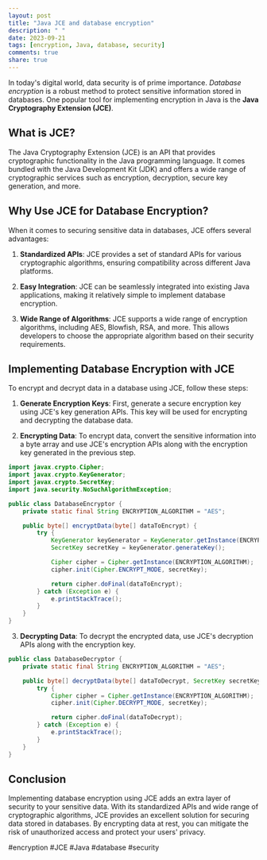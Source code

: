 ```yaml
---
layout: post
title: "Java JCE and database encryption"
description: " "
date: 2023-09-21
tags: [encryption, Java, database, security]
comments: true
share: true
---
```


In today's digital world, data security is of prime importance. *Database encryption* is a robust method to protect sensitive information stored in databases. One popular tool for implementing encryption in Java is the **Java Cryptography Extension (JCE)**.

## What is JCE?

The Java Cryptography Extension (JCE) is an API that provides cryptographic functionality in the Java programming language. It comes bundled with the Java Development Kit (JDK) and offers a wide range of cryptographic services such as encryption, decryption, secure key generation, and more.

## Why Use JCE for Database Encryption?

When it comes to securing sensitive data in databases, JCE offers several advantages:

1. **Standardized APIs**: JCE provides a set of standard APIs for various cryptographic algorithms, ensuring compatibility across different Java platforms.

2. **Easy Integration**: JCE can be seamlessly integrated into existing Java applications, making it relatively simple to implement database encryption.

3. **Wide Range of Algorithms**: JCE supports a wide range of encryption algorithms, including AES, Blowfish, RSA, and more. This allows developers to choose the appropriate algorithm based on their security requirements.

## Implementing Database Encryption with JCE

To encrypt and decrypt data in a database using JCE, follow these steps:

1. **Generate Encryption Keys**: First, generate a secure encryption key using JCE's key generation APIs. This key will be used for encrypting and decrypting the database data.

2. **Encrypting Data**: To encrypt data, convert the sensitive information into a byte array and use JCE's encryption APIs along with the encryption key generated in the previous step.

```java
import javax.crypto.Cipher;
import javax.crypto.KeyGenerator;
import javax.crypto.SecretKey;
import java.security.NoSuchAlgorithmException;

public class DatabaseEncryptor {
    private static final String ENCRYPTION_ALGORITHM = "AES";

    public byte[] encryptData(byte[] dataToEncrypt) {
        try {
            KeyGenerator keyGenerator = KeyGenerator.getInstance(ENCRYPTION_ALGORITHM);
            SecretKey secretKey = keyGenerator.generateKey();

            Cipher cipher = Cipher.getInstance(ENCRYPTION_ALGORITHM);
            cipher.init(Cipher.ENCRYPT_MODE, secretKey);

            return cipher.doFinal(dataToEncrypt);
        } catch (Exception e) {
            e.printStackTrace();
        }
    }
}
```

3. **Decrypting Data**: To decrypt the encrypted data, use JCE's decryption APIs along with the encryption key.

```java
public class DatabaseDecryptor {
    private static final String ENCRYPTION_ALGORITHM = "AES";

    public byte[] decryptData(byte[] dataToDecrypt, SecretKey secretKey) {
        try {
            Cipher cipher = Cipher.getInstance(ENCRYPTION_ALGORITHM);
            cipher.init(Cipher.DECRYPT_MODE, secretKey);

            return cipher.doFinal(dataToDecrypt);
        } catch (Exception e) {
            e.printStackTrace();
        }
    }
}
```

## Conclusion

Implementing database encryption using JCE adds an extra layer of security to your sensitive data. With its standardized APIs and wide range of cryptographic algorithms, JCE provides an excellent solution for securing data stored in databases. By encrypting data at rest, you can mitigate the risk of unauthorized access and protect your users' privacy.

#encryption #JCE #Java #database #security